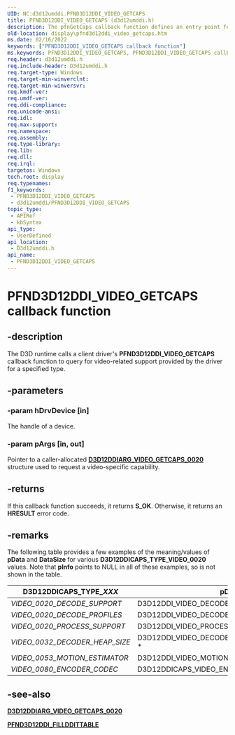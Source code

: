 ```yaml
---
UID: NC:d3d12umddi.PFND3D12DDI_VIDEO_GETCAPS
title: PFND3D12DDI_VIDEO_GETCAPS (d3d12umddi.h)
description: The pfnGetCaps callback function defines an entry point for video specific caps.
old-location: display\pfnd3d12ddi_video_getcaps.htm
ms.date: 02/16/2022
keywords: ["PFND3D12DDI_VIDEO_GETCAPS callback function"]
ms.keywords: PFND3D12DDI_VIDEO_GETCAPS, PFND3D12DDI_VIDEO_GETCAPS callback, d3d12umddi/pfnGetCaps, display.pfnd3d12ddi_video_getcaps, pfnGetCaps, pfnGetCaps callback function [Display Devices]
req.header: d3d12umddi.h
req.include-header: D3d12umddi.h
req.target-type: Windows
req.target-min-winverclnt: 
req.target-min-winversvr: 
req.kmdf-ver: 
req.umdf-ver: 
req.ddi-compliance: 
req.unicode-ansi: 
req.idl: 
req.max-support: 
req.namespace: 
req.assembly: 
req.type-library: 
req.lib: 
req.dll: 
req.irql: 
targetos: Windows
tech.root: display
req.typenames: 
f1_keywords:
 - PFND3D12DDI_VIDEO_GETCAPS
 - d3d12umddi/PFND3D12DDI_VIDEO_GETCAPS
topic_type:
 - APIRef
 - kbSyntax
api_type:
 - UserDefined
api_location:
 - D3d12umddi.h
api_name:
 - PFND3D12DDI_VIDEO_GETCAPS
---
```


# PFND3D12DDI_VIDEO_GETCAPS callback function

## -description

The D3D runtime calls a client driver's **PFND3D12DDI_VIDEO_GETCAPS** callback function to query for video-related support provided by the driver for a specified type.

## -parameters

### -param hDrvDevice [in]

The handle of a device.

### -param pArgs [in, out]

Pointer to a caller-allocated [**D3D12DDIARG_VIDEO_GETCAPS_0020**](ns-d3d12umddi-d3d12ddiarg_video_getcaps_0020.md) structure used to request a video-specific capability.

## -returns

If this callback function succeeds, it returns **S_OK**. Otherwise, it returns an **HRESULT** error code.

## -remarks

The following table provides a few examples of the meaning/values of **pData** and **DataSize** for various **D3D12DDICAPS_TYPE_VIDEO_0020** values. Note that **pInfo** points to NULL in all of these examples, so is not shown in the table.

| D3D12DDICAPS_TYPE_*XXX*  | pData | DataSize |
| -----------------------  | ----- | -------- |
| *VIDEO_0020_DECODE_SUPPORT*   | D3D12DDI_VIDEO_DECODE_SUPPORT_DATA_0020 *  | sizeof(D3D12DDI_VIDEO_DECODE_SUPPORT_DATA_0020)  |
| *VIDEO_0020_DECODE_PROFILES*  | D3D12DDI_VIDEO_DECODE_PROFILES_DATA_0020 * | sizeof(D3D12DDI_VIDEO_DECODE_PROFILES_DATA_0020) |
| *VIDEO_0020_PROCESS_SUPPORT*  | D3D12DDI_VIDEO_PROCESS_SUPPORT_DATA_0032 * | sizeof(D3D12DDI_VIDEO_PROCESS_SUPPORT_DATA_0032) |
| *VIDEO_0032_DECODER_HEAP_SIZE*    | D3D12DDI_VIDEO_DECODER_HEAP_SIZE_DATA_0072 * | sizeof(D3D12DDI_VIDEO_DECODER_HEAP_SIZE_DATA_0072) |
| *VIDEO_0053_MOTION_ESTIMATOR* | D3D12DDI_VIDEO_MOTION_ESTIMATOR_DATA_0053 * | sizeof(D3D12DDI_VIDEO_MOTION_ESTIMATOR_DATA_0053) |
| *VIDEO_0080_ENCODER_CODEC* | D3D12DDICAPS_VIDEO_ENCODER_CODEC_DATA_0080 | sizeof(D3D12DDICAPS_VIDEO_ENCODER_CODEC_DATA_0080) |

## -see-also

[**D3D12DDIARG_VIDEO_GETCAPS_0020**](ns-d3d12umddi-d3d12ddiarg_video_getcaps_0020.md)

[**PFND3D12DDI_FILLDDITTABLE**](nc-d3d12umddi-pfnd3d12ddi_fillddittable.md)
